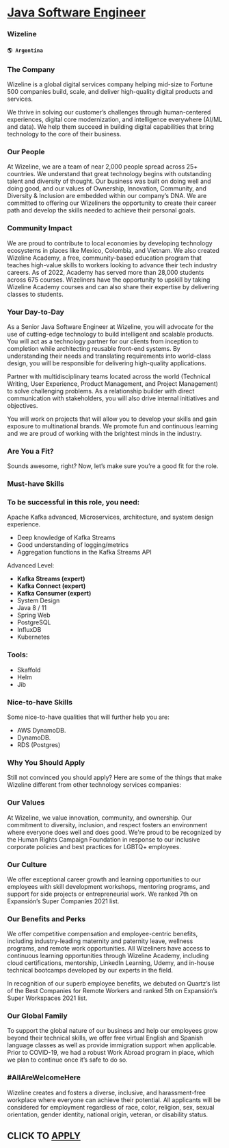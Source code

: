 # [Java Software Engineer](https://www.remotewlb.com/apply/java-software-engineer-85785)  
### Wizeline  
#### `🌎 Argentina`  

### **The Company**

Wizeline is a global digital services company helping mid-size to Fortune 500 companies build, scale, and deliver high-quality digital products and services.

We thrive in solving our customer’s challenges through human-centered experiences, digital core modernization, and intelligence everywhere (AI/ML and data). We help them succeed in building digital capabilities that bring technology to the core of their business.

###  **Our People**

At Wizeline, we are a team of near 2,000 people spread across 25+ countries. We understand that great technology begins with outstanding talent and diversity of thought. Our business was built on doing well and doing good, and our values of Ownership, Innovation, Community, and Diversity & Inclusion are embedded within our company’s DNA. We are committed to offering our Wizeliners the opportunity to create their career path and develop the skills needed to achieve their personal goals.

###  **Community Impact**

We are proud to contribute to local economies by developing technology ecosystems in places like Mexico, Colombia, and Vietnam. We also created Wizeline Academy, a free, community-based education program that teaches high-value skills to workers looking to advance their tech industry careers. As of 2022, Academy has served more than 28,000 students across 675 courses. Wizeliners have the opportunity to upskill by taking Wizeline Academy courses and can also share their expertise by delivering classes to students.

###  **Your Day-to-Day**

As a Senior Java Software Engineer at Wizeline, you will advocate for the use of cutting-edge technology to build intelligent and scalable products. You will act as a technology partner for our clients from inception to completion while architecting reusable front-end systems. By understanding their needs and translating requirements into world-class design, you will be responsible for delivering high-quality applications.

Partner with multidisciplinary teams located across the world (Technical Writing, User Experience, Product Management, and Project Management) to solve challenging problems. As a relationship builder with direct communication with stakeholders, you will also drive internal initiatives and objectives.

You will work on projects that will allow you to develop your skills and gain exposure to multinational brands. We promote fun and continuous learning and we are proud of working with the brightest minds in the industry.

###  **Are You a Fit?**

Sounds awesome, right? Now, let’s make sure you’re a good fit for the role.

###  **Must-have Skills**

### To be successful in this role, you need:

Apache Kafka advanced, Microservices, architecture, and system design experience.

  * Deep knowledge of Kafka Streams
  * Good understanding of logging/metrics
  * Aggregation functions in the Kafka Streams API

Advanced Level:

  *  **Kafka Streams (expert)**
  *  **Kafka Connect (expert)**
  *  **Kafka Consumer (expert)**
  * System Design
  * Java 8 / 11
  * Spring Web
  * PostgreSQL
  * InfluxDB
  * Kubernetes

### Tools:

  * Skaffold
  * Helm
  * Jib

###  **Nice-to-have Skills**

Some nice-to-have qualities that will further help you are:

  * AWS DynamoDB.
  * DynamoDB.
  * RDS (Postgres)

###  **Why You Should Apply**

Still not convinced you should apply? Here are some of the things that make Wizeline different from other technology services companies:

###  **Our Values**

At Wizeline, we value innovation, community, and ownership. Our commitment to diversity, inclusion, and respect fosters an environment where everyone does well and does good. We're proud to be recognized by the Human Rights Campaign Foundation in response to our inclusive corporate policies and best practices for LGBTQ+ employees.

### **Our Culture**

We offer exceptional career growth and learning opportunities to our employees with skill development workshops, mentoring programs, and support for side projects or entrepreneurial work. We ranked 7th on Expansión’s Super Companies 2021 list.

### Our Benefits and Perks

We offer competitive compensation and employee-centric benefits, including industry-leading maternity and paternity leave, wellness programs, and remote work opportunities. All Wizeliners have access to continuous learning opportunities through Wizeline Academy, including cloud certifications, mentorship, LinkedIn Learning, Udemy, and in-house technical bootcamps developed by our experts in the field.

In recognition of our superb employee benefits, we debuted on Quartz’s list of the Best Companies for Remote Workers and ranked 5th on Expansión’s Super Workspaces 2021 list.

###  **Our Global Family**

To support the global nature of our business and help our employees grow beyond their technical skills, we offer free virtual English and Spanish language classes as well as provide immigration support when applicable. Prior to COVID-19, we had a robust Work Abroad program in place, which we plan to continue once it’s safe to do so.

### **#AllAreWelcomeHere**

Wizeline creates and fosters a diverse, inclusive, and harassment-free workplace where everyone can achieve their potential. All applicants will be considered for employment regardless of race, color, religion, sex, sexual orientation, gender identity, national origin, veteran, or disability status.

  
## CLICK TO [APPLY](https://www.remotewlb.com/apply/java-software-engineer-85785)

